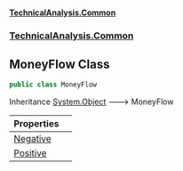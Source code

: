#### [TechnicalAnalysis\.Common](Atypical.TechnicalAnalysis.Common.md 'Atypical\.TechnicalAnalysis\.Common')
### [TechnicalAnalysis\.Common](Atypical.TechnicalAnalysis.Common.md#TechnicalAnalysis.Common 'TechnicalAnalysis\.Common')

## MoneyFlow Class

```csharp
public class MoneyFlow
```

Inheritance [System\.Object](https://docs.microsoft.com/en-us/dotnet/api/System.Object 'System\.Object') &#129106; MoneyFlow

| Properties | |
| :--- | :--- |
| [Negative](MoneyFlow.Negative.md 'TechnicalAnalysis\.Common\.MoneyFlow\.Negative') | |
| [Positive](MoneyFlow.Positive.md 'TechnicalAnalysis\.Common\.MoneyFlow\.Positive') | |
